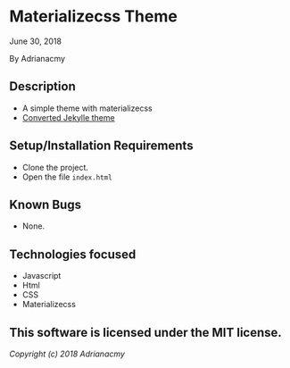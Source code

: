 # Materializecss Theme


June 30, 2018

By Adrianacmy

## Description

- A simple theme with materializecss
- [Converted Jekylle theme](http://adrianawritescode.com)

## Setup/Installation Requirements

- Clone the project.
- Open the file `index.html`


## Known Bugs

- None.

## Technologies focused

- Javascript
- Html
- CSS
- Materializecss


## This software is licensed under the MIT license.

*Copyright (c) 2018 Adrianacmy*
